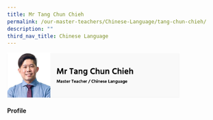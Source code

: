 ```yaml
---
title: Mr Tang Chun Chieh
permalink: /our-master-teachers/Chinese-Language/tang-chun-chieh/
description: ""
third_nav_title: Chinese Language
---
```

<img src="/images/Mr%20Tang%20Chun%20Chieh.png" style="width:80%">

#### Profile


    
